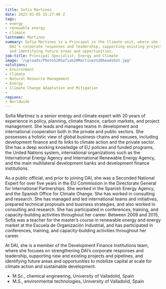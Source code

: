 ```yaml
---
title: Sofia Martinez
date: 2022-01-05 15:27:00 Z
tags:
- energy
- renewable energy
- climate
lastname: Martinez
summary: Sofia Martinez is a Principal in the Climate unit, where she focuses on strengthening
  DAI’s corporate responses and leadership, supporting existing projects and pipelines,
  and identifying future areas and opportunities.
job-title: Principal Specialist, Energy and Climate
image: "/uploads/Photo%20Sofia%20Martinez%20headshot.jpg"
solutions:
- Environment
- Climate
- Natural Resource Management
- Energy
- Climate Change Adaptation and Mitigation
- 
regions:
- Worldwide
---
```


Sofia Martinez is a senior energy and climate expert with 20 years of experience in policy, planning, climate finance, carbon markets, and project management. She leads and manages teams in development and international cooperation both in the private and public sectors. She possesses a holistic view of global business chains and nexuses, including development finance and its links to climate action and the private sector. She has a deep working knowledge of EU policies and funded programs, the United Nations system, international organizations such as the International Energy Agency and International Renewable Energy Agency, and the main multilateral development banks and development finance institutions. 

As a public official, and prior to joining DAI, she was a Seconded National Expert for over five years in the EU Commission in the Directorate General for International Partnerships. She worked in the Spanish Energy Agency, and the Spanish Office for Climate Change. She has worked in consulting and research. She has managed and led international teams and initiatives, prepared technical proposals and business strategies, and also worked in consulting and research. She has participated in conferences, training, and capacity-building activities throughout her career. Between 2009 and 2015, Sofia was a teacher for the master’s course in renewable energy and energy market at the Escuela de Organización Industrial, and has participated in conferences, training, and capacity-building activities throughout her career.

At DAI, she is a member of the Development Finance Institutions team, where she focuses on strengthening DAI’s corporate responses and leadership, supporting new and existing projects and pipelines, and identifying future areas and opportunities to mobilize capital at scale for climate action and sustainable development.

* M.Sc., chemical engineering, University of Valladolid, Spain
* M.S., environmental technologies, University of Valladolid, Spain 